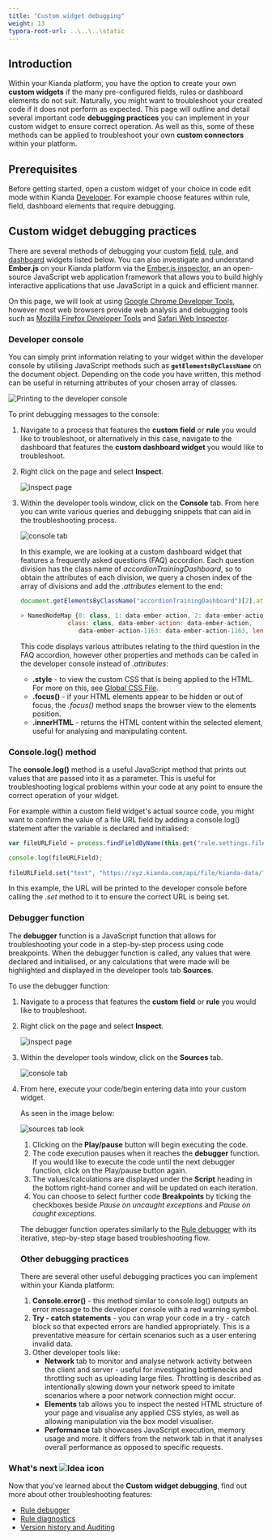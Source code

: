 ```yaml
---
title: "Custom widget debugging"
weight: 13
typora-root-url: ..\..\..\static
---
```


## Introduction

Within your Kianda platform, you have the option to create your own **custom widgets** if the many pre-configured fields, rules or dashboard elements do not suit. Naturally, you might want to troubleshoot your created code if it does not perform as expected. This page will outline and detail several important code **debugging practices** you can implement in your custom widget to ensure correct operation. As well as this, some of these methods can be applied to troubleshoot your own **custom connectors** within your platform.

## Prerequisites

Before getting started, open a custom widget of your choice in code edit mode within Kianda [Developer](/platform/administration/developer/). For example choose features within rule, field, dashboard elements that require debugging.



## Custom widget debugging practices

There are several methods of debugging your custom [field](/low-code/field-widget/), [rule](/low-code/rule-widget/), and [dashboard](/low-code/dashboard-widget/) widgets listed below. You can also investigate and understand **Ember.js** on your Kianda platform via the [Ember.js inspector](/low-code/using-the-ember-inspector/), an an open-source JavaScript web application framework that allows you to build highly interactive applications that use JavaScript in a quick and efficient manner.

On this page, we will look at using [Google Chrome Developer Tools](https://developer.chrome.com/devtools/), however most web browsers provide web analysis and debugging tools such as [Mozilla Firefox Developer Tools](https://www.mozilla.org/en-US/firefox/developer/) and [Safari Web Inspector](https://developer.apple.com/library/archive/documentation/NetworkingInternetWeb/Conceptual/Web_Inspector_Tutorial/Introduction/Introduction.html#//apple_ref/doc/uid/TP40017576-CH1-SW1).



### Developer console

You can simply print information relating to your widget within the developer console by utilising JavaScript methods such as **`getElementsByClassName`** on the document object. Depending on the code you have written, this method can be useful in returning attributes of your chosen array of classes.

![Printing to the developer console](/images/developer-console-debug.png)

To print debugging messages to the console:

1. Navigate to a process that features the **custom field** or **rule** you would like to troubleshoot, or alternatively in this case, navigate to the dashboard that features the **custom dashboard widget** you would like to troubleshoot.

2. Right click on the page and select **Inspect**.

   ![inspect page](/images/inspect.png)

3. Within the developer tools window, click on the **Console** tab. From here you can write various queries and debugging snippets that can aid in the troubleshooting process.

   ![console tab](/images/console-tab.png)

   In this example, we are looking at a custom dashboard widget that features a frequently asked questions (FAQ) accordion. Each question division has the class name of *accordionTrainingDashboard*, so to obtain the attributes of each division, we query a chosen index of the array of divisions and add the *.attributes* element to the end:

   ```javascript
   document.getElementsByClassName("accordionTrainingDashboard")[2].attributes;
   
   > NamedNodeMap {0: class, 1: data-ember-action, 2: data-ember-action-1163, 
       			class: class, data-ember-action: data-ember-action, 
                   data-ember-action-1163: data-ember-action-1163, length: 3}
   ```

   This code displays various attributes relating to the third question in the FAQ accordion, however other properties and methods can be called in the developer console instead of *.attributes*:
   
   * **.style** - to view the custom CSS that is being applied to the HTML. For more on this, see [Global CSS File](/low-code/global-css/).
   * **.focus()** - if your HTML elements appear to be hidden or out of focus, the *.focus()* method snaps the browser view to the elements position.
   * **.innerHTML** - returns the HTML content within the selected element, useful for analysing and manipulating content.



### Console.log() method

The **console.log()** method is a useful JavaScript method that prints out values that are passed into it as a parameter. This is useful for troubleshooting logical problems within your code at any point to ensure the correct operation of your widget.

For example within a custom field widget's actual source code, you might want to confirm the value of a file URL field by adding a console.log() statement after the variable is declared and initialised:

```javascript
var fileURLField = process.findFieldByName(this.get("rule.settings.fileURL.name"));

console.log(fileURLField);
 
fileURLField.set("text", "https://xyz.kianda.com/api/file/kianda-data/?file="+sourceField.data.value[0].fileUrl);
```

In this example, the URL will be printed to the developer console before calling the *.set* method to it to ensure the correct URL is being set.

### Debugger function

The **debugger** function is a JavaScript function that allows for troubleshooting your code in a step-by-step process using code breakpoints. When the debugger function is called, any values that were declared and initialised, or any calculations that were made will be highlighted and displayed in the developer tools tab **Sources**.

To use the debugger function:

1. Navigate to a process that features the **custom field** or **rule** you would like to troubleshoot.

2. Right click on the page and select **Inspect**.

   ![inspect page](/images/inspect.png)

3. Within the developer tools window, click on the **Sources** tab.

   ![console tab](/images/source-tab.png)

4. From here, execute your code/begin entering data into your custom widget.

   As seen in the image below:

   ![sources tab look](/images/sources-tab4.png)

   1. Clicking on the **Play/pause** button will begin executing the code. 
   2. The code execution pauses when it reaches the **debugger** function. If you would like to execute the code until the next debugger function, click on the Play/pause button again.
   3. The values/calculations are displayed under the **Script** heading in the bottom right-hand corner and will be updated on each iteration.
   4. You can choose to select further code **Breakpoints** by ticking the checkboxes beside *Pause on uncaught exceptions* and *Pause on caught exceptions*.
   
   The debugger function operates similarly to the [Rule debugger](/troubleshooting/rule-debugger) with its iterative, step-by-step stage based troubleshooting flow.
   
   
   
   ### Other debugging practices
   
   There are several other useful debugging practices you can implement within your Kianda platform:
   
   1. **Console.error()** - this method similar to console.log() outputs an error message to the developer console with a red warning symbol.
   2. **Try - catch statements** - you can wrap your code in a try - catch block so that expected errors are handled appropriately. This is a preventative measure for certain scenarios such as a user entering invalid data. 
   3. Other developer tools like:
      * **Network** tab to monitor and analyse network activity between the client and server - useful for investigating bottlenecks and throttling such as uploading large files. Throttling is described as intentionally slowing down your network speed to imitate scenarios where a poor network connection might occur.
      * **Elements** tab allows you to inspect the nested HTML structure of your page and visualise any applied CSS styles, as well as allowing manipulation via the box model visualiser.
      * **Performance** tab showcases JavaScript execution, memory usage and more. It differs from the network tab in that it analyses overall performance as opposed to specific requests.

### What's next  ![Idea icon](/images/18.png) ###

Now that you've learned about the **Custom widget debugging**, find out more about other troubleshooting features:

- [Rule debugger](/troubleshooting/rule-debugger)
- [Rule diagnostics](/troubleshooting/rule-diagnostics/)
- [Version history and Auditing](/troubleshooting/version-history-and-auditing)


